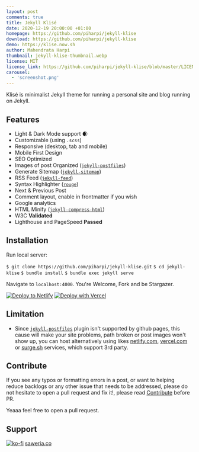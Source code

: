 ```yaml
---
layout: post
comments: true
title: Jekyll Klisé
date: 2020-12-19 20:00:00 +01:00
homepage: https://github.com/piharpi/jekyll-klise
download: https://github.com/piharpi/jekyll-klise
demo: https://klise.now.sh
author: Mahendrata Harpi
thumbnail: jekyll-klise-thumbnail.webp
license: MIT
license_link: https://github.com/piharpi/jekyll-klise/blob/master/LICENSE
carousel:
  - 'screenshot.png'
---
```


Klisé is minimalist Jekyll theme for running a personal site and blog running on Jekyll.

## Features

* Light & Dark Mode support :waxing_crescent_moon:
* Customizable (using `.scss`)
* Responsive (desktop, tab and mobile)
* Mobile First Design
* SEO Optimized
* Images of post Organized ([`jekyll-postfiles`](https://github.com/nhoizey/jekyll-postfiles))
* Generate Sitemap ([`jekyll-sitemap`](https://github.com/jekyll/jekyll-sitemap))
* RSS Feed ([`jekyll-feed`](https://github.com/jekyll/jekyll-feed))
* Syntax Highlighter ([`rouge`](https://github.com/rouge-ruby/rouge))
* Next & Previous Post
* Comment layout, enable in frontmatter if you wish
* Google analytics
* HTML Minify ([`jekyll-compress-html`](https://github.com/penibelst/jekyll-compress-html))
* W3C **Validated**
* Lighthouse and PageSpeed **Passed**

## Installation

Run local server:

  `$ git clone https://github.com/piharpi/jekyll-klise.git`
  `$ cd jekyll-klise`
  `$ bundle install`
  `$ bundle exec jekyll serve`

Navigate to `localhost:4000`. You're Welcome, Fork and be Stargazer.

[![Deploy to Netlify](https://www.netlify.com/img/deploy/button.svg)](https://app.netlify.com/start/deploy?repository=https://github.com/piharpi/jekyll-klise) [![Deploy with Vercel](https://vercel.com/button)](https://vercel.com/import/project?template=https://github.com/piharpi/jekyll-klise)

## Limitation

* Since [`jekyll-postfiles`](https://github.com/nhoizey/jekyll-postfiles#compatibility) plugin isn't supported by github pages, this cause will make your site problems, path broken or post images won't show up, you can host alternatively using likes [netlify.com](https://netlify.com), [vercel.com](https://vercel.com) or [surge.sh](https://surge.sh) services, which support 3rd party.

## Contribute

If you see any typos or formatting errors in a post, or want to helping reduce backlogs or any other issue that needs to be addressed, please do not hesitate to open a pull request and fix it!, please read [Contribute](https://github.com/piharpi/jekyll-klise/blob/master/Contribute.md) before PR.

Yeaaa feel free to open a pull request.

## Support

[![ko-fi](https://www.ko-fi.com/img/githubbutton_sm.svg)](https://ko-fi.com/W7W7MJ4X) [saweria.co](https://saweria.co/piharpi)
